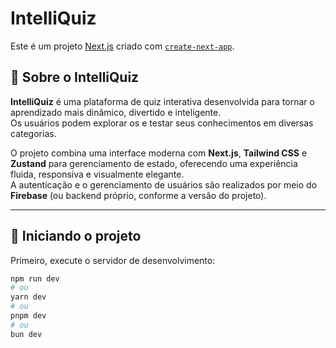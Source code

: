 # IntelliQuiz

Este é um projeto [Next.js](https://nextjs.org) criado com [`create-next-app`](https://nextjs.org/docs/app/api-reference/cli/create-next-app).

## 🧠 Sobre o IntelliQuiz

**IntelliQuiz** é uma plataforma de quiz interativa desenvolvida para tornar o aprendizado mais dinâmico, divertido e inteligente.  
Os usuários podem explorar os e testar seus conhecimentos em diversas categorias.

O projeto combina uma interface moderna com **Next.js**, **Tailwind CSS** e **Zustand** para gerenciamento de estado, oferecendo uma experiência fluida, responsiva e visualmente elegante.  
A autenticação e o gerenciamento de usuários são realizados por meio do **Firebase** (ou backend próprio, conforme a versão do projeto).

---

## 🚀 Iniciando o projeto

Primeiro, execute o servidor de desenvolvimento:

```bash
npm run dev
# ou
yarn dev
# ou
pnpm dev
# ou
bun dev
